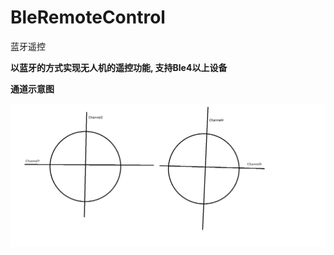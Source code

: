 # BleRemoteControl
蓝牙遥控

**以蓝牙的方式实现无人机的遥控功能, 支持Ble4以上设备**

**通道示意图**

![image-20210922231201749](README.assets/image-20210922231201749.png)

